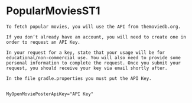 # PopularMoviesST1

    To fetch popular movies, you will use the API from themoviedb.org.

    If you don’t already have an account, you will need to create one in order to request an API Key. 

    In your request for a key, state that your usage will be for educational/non-commercial use. You will also need to provide some personal information to complete the request. Once you submit your request, you should receive your key via email shortly after.

    In the file gradle.properties you must put the API Key.
    
    
    MyOpenMoviePosterApiKey="API Key"
    
    

  
